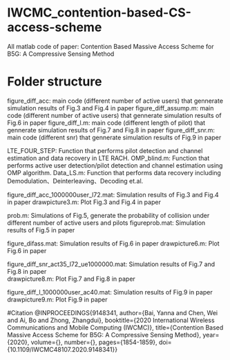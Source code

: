 # IWCMC_contention-based-CS-access-scheme
All matlab code of paper: Contention Based Massive Access Scheme for B5G: A Compressive Sensing Method


# Folder structure
figure_diff_acc: main code (different number of active users) that gennerate simulation results of Fig.3 and Fig.4 in paper
figure_diff_assump.m: main code (different number of active users) that gennerate simulation results of Fig.6 in paper
figure_diff_l.m: main code (different length of pilot) that gennerate simulation results of Fig.7 and Fig.8 in paper
figure_diff_snr.m: main code (different snr) that gennerate simulation results of Fig.9 in paper

LTE_FOUR_STEP: Function that performs pilot detection and channel estimation and data recovery in LTE RACH.
OMP_blind.m: Function that performs active user detection/pilot detection and channel estimation using OMP algorithm.
Data_LS.m: Function that performs data recovery including Demodulation、Deinterleaving、Decoding et.al.

figure_diff_acc_1000000user_l72.mat: Simulation results of Fig.3 and Fig.4 in paper
drawpicture3.m: Plot Fig.3 and Fig.4 in paper

prob.m: Simulations of Fig.5, generate the probability of collision under different number of active users and pilots
figureprob.mat: Simulation results of Fig.5 in paper

figure_difass.mat: Simulation results of Fig.6 in paper 
drawpicture6.m: Plot Fig.6 in paper 

figure_diff_snr_act35_l72_ue1000000.mat: Simulation results of Fig.7 and Fig.8 in paper  
drawpicture8.m: Plot Fig.7 and Fig.8 in paper 

figure_diff_l_1000000user_ac40.mat: Simulation results of Fig.9 in paper 
drawpicture9.m: Plot Fig.9 in paper 

#Citation
@INPROCEEDINGS{9148341,
  author={Bai, Yanna and Chen, Wei and Ai, Bo and Zhong, Zhangdui},
  booktitle={2020 International Wireless Communications and Mobile Computing (IWCMC)}, 
  title={Contention Based Massive Access Scheme for B5G: A Compressive Sensing Method}, 
  year={2020},
  volume={},
  number={},
  pages={1854-1859},
  doi={10.1109/IWCMC48107.2020.9148341}}
